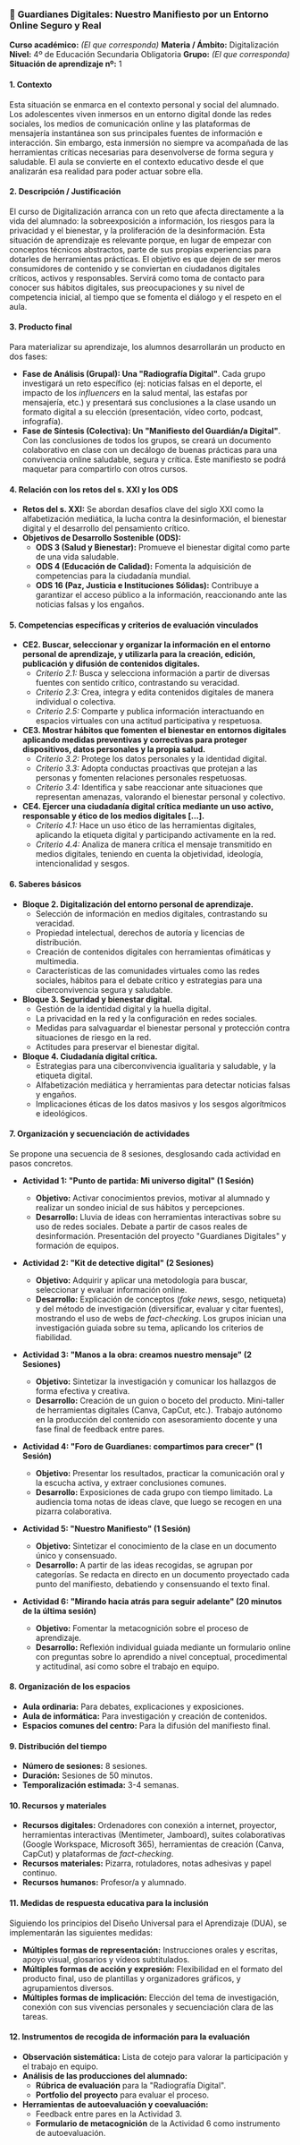 ### 📌 **Guardianes Digitales: Nuestro Manifiesto por un Entorno Online Seguro y Real**

**Curso académico:** *(El que corresponda)*
**Materia / Ámbito:** Digitalización
**Nivel:** 4º de Educación Secundaria Obligatoria
**Grupo:** *(El que corresponda)*
**Situación de aprendizaje nº:** 1

#### **1. Contexto**
Esta situación se enmarca en el contexto personal y social del alumnado. Los adolescentes viven inmersos en un entorno digital donde las redes sociales, los medios de comunicación online y las plataformas de mensajería instantánea son sus principales fuentes de información e interacción. Sin embargo, esta inmersión no siempre va acompañada de las herramientas críticas necesarias para desenvolverse de forma segura y saludable. El aula se convierte en el contexto educativo desde el que analizarán esa realidad para poder actuar sobre ella.

#### **2. Descripción / Justificación**
El curso de Digitalización arranca con un reto que afecta directamente a la vida del alumnado: la sobreexposición a información, los riesgos para la privacidad y el bienestar, y la proliferación de la desinformación. Esta situación de aprendizaje es relevante porque, en lugar de empezar con conceptos técnicos abstractos, parte de sus propias experiencias para dotarles de herramientas prácticas. El objetivo es que dejen de ser meros consumidores de contenido y se conviertan en ciudadanos digitales críticos, activos y responsables. Servirá como toma de contacto para conocer sus hábitos digitales, sus preocupaciones y su nivel de competencia inicial, al tiempo que se fomenta el diálogo y el respeto en el aula.

#### **3. Producto final**
Para materializar su aprendizaje, los alumnos desarrollarán un producto en dos fases:
* **Fase de Análisis (Grupal): Una "Radiografía Digital"**. Cada grupo investigará un reto específico (ej: noticias falsas en el deporte, el impacto de los *influencers* en la salud mental, las estafas por mensajería, etc.) y presentará sus conclusiones a la clase usando un formato digital a su elección (presentación, vídeo corto, podcast, infografía).
* **Fase de Síntesis (Colectiva): Un "Manifiesto del Guardián/a Digital"**. Con las conclusiones de todos los grupos, se creará un documento colaborativo en clase con un decálogo de buenas prácticas para una convivencia online saludable, segura y crítica. Este manifiesto se podrá maquetar para compartirlo con otros cursos.

#### **4. Relación con los retos del s. XXI y los ODS**
* **Retos del s. XXI:** Se abordan desafíos clave del siglo XXI como la alfabetización mediática, la lucha contra la desinformación, el bienestar digital y el desarrollo del pensamiento crítico.
* **Objetivos de Desarrollo Sostenible (ODS):**
    * **ODS 3 (Salud y Bienestar):** Promueve el bienestar digital como parte de una vida saludable.
    * **ODS 4 (Educación de Calidad):** Fomenta la adquisición de competencias para la ciudadanía mundial.
    * **ODS 16 (Paz, Justicia e Instituciones Sólidas):** Contribuye a garantizar el acceso público a la información, reaccionando ante las noticias falsas y los engaños.

#### **5. Competencias específicas y criterios de evaluación vinculados**
* **CE2. Buscar, seleccionar y organizar la información en el entorno personal de aprendizaje, y utilizarla para la creación, edición, publicación y difusión de contenidos digitales.**
    * *Criterio 2.1:* Busca y selecciona información a partir de diversas fuentes con sentido crítico, contrastando su veracidad.
    * *Criterio 2.3:* Crea, integra y edita contenidos digitales de manera individual o colectiva.
    * *Criterio 2.5:* Comparte y publica información interactuando en espacios virtuales con una actitud participativa y respetuosa.
* **CE3. Mostrar hábitos que fomenten el bienestar en entornos digitales aplicando medidas preventivas y correctivas para proteger dispositivos, datos personales y la propia salud.**
    * *Criterio 3.2:* Protege los datos personales y la identidad digital.
    * *Criterio 3.3:* Adopta conductas proactivas que protejan a las personas y fomenten relaciones personales respetuosas.
    * *Criterio 3.4:* Identifica y sabe reaccionar ante situaciones que representan amenazas, valorando el bienestar personal y colectivo.
* **CE4. Ejercer una ciudadanía digital crítica mediante un uso activo, responsable y ético de los medios digitales [...].**
    * *Criterio 4.1:* Hace un uso ético de las herramientas digitales, aplicando la etiqueta digital y participando activamente en la red.
    * *Criterio 4.4:* Analiza de manera crítica el mensaje transmitido en medios digitales, teniendo en cuenta la objetividad, ideología, intencionalidad y sesgos.

#### **6. Saberes básicos**
* **Bloque 2. Digitalización del entorno personal de aprendizaje.**
    * Selección de información en medios digitales, contrastando su veracidad.
    * Propiedad intelectual, derechos de autoría y licencias de distribución.
    * Creación de contenidos digitales con herramientas ofimáticas y multimedia.
    * Características de las comunidades virtuales como las redes sociales, hábitos para el debate crítico y estrategias para una ciberconvivencia segura y saludable.
* **Bloque 3. Seguridad y bienestar digital.**
    * Gestión de la identidad digital y la huella digital.
    * La privacidad en la red y la configuración en redes sociales.
    * Medidas para salvaguardar el bienestar personal y protección contra situaciones de riesgo en la red.
    * Actitudes para preservar el bienestar digital.
* **Bloque 4. Ciudadanía digital crítica.**
    * Estrategias para una ciberconvivencia igualitaria y saludable, y la etiqueta digital.
    * Alfabetización mediática y herramientas para detectar noticias falsas y engaños.
    * Implicaciones éticas de los datos masivos y los sesgos algorítmicos e ideológicos.

#### **7. Organización y secuenciación de actividades**
Se propone una secuencia de 8 sesiones, desglosando cada actividad en pasos concretos.

* **Actividad 1: "Punto de partida: Mi universo digital" (1 Sesión)**
    * **Objetivo:** Activar conocimientos previos, motivar al alumnado y realizar un sondeo inicial de sus hábitos y percepciones.
    * **Desarrollo:** Lluvia de ideas con herramientas interactivas sobre su uso de redes sociales. Debate a partir de casos reales de desinformación. Presentación del proyecto "Guardianes Digitales" y formación de equipos.

* **Actividad 2: "Kit de detective digital" (2 Sesiones)**
    * **Objetivo:** Adquirir y aplicar una metodología para buscar, seleccionar y evaluar información online.
    * **Desarrollo:** Explicación de conceptos (*fake news*, sesgo, netiqueta) y del método de investigación (diversificar, evaluar y citar fuentes), mostrando el uso de webs de *fact-checking*. Los grupos inician una investigación guiada sobre su tema, aplicando los criterios de fiabilidad.

* **Actividad 3: "Manos a la obra: creamos nuestro mensaje" (2 Sesiones)**
    * **Objetivo:** Sintetizar la investigación y comunicar los hallazgos de forma efectiva y creativa.
    * **Desarrollo:** Creación de un guion o boceto del producto. Mini-taller de herramientas digitales (Canva, CapCut, etc.). Trabajo autónomo en la producción del contenido con asesoramiento docente y una fase final de feedback entre pares.

* **Actividad 4: "Foro de Guardianes: compartimos para crecer" (1 Sesión)**
    * **Objetivo:** Presentar los resultados, practicar la comunicación oral y la escucha activa, y extraer conclusiones comunes.
    * **Desarrollo:** Exposiciones de cada grupo con tiempo limitado. La audiencia toma notas de ideas clave, que luego se recogen en una pizarra colaborativa.

* **Actividad 5: "Nuestro Manifiesto" (1 Sesión)**
    * **Objetivo:** Sintetizar el conocimiento de la clase en un documento único y consensuado.
    * **Desarrollo:** A partir de las ideas recogidas, se agrupan por categorías. Se redacta en directo en un documento proyectado cada punto del manifiesto, debatiendo y consensuando el texto final.

* **Actividad 6: "Mirando hacia atrás para seguir adelante" (20 minutos de la última sesión)**
    * **Objetivo:** Fomentar la metacognición sobre el proceso de aprendizaje.
    * **Desarrollo:** Reflexión individual guiada mediante un formulario online con preguntas sobre lo aprendido a nivel conceptual, procedimental y actitudinal, así como sobre el trabajo en equipo.

#### **8. Organización de los espacios**
* **Aula ordinaria:** Para debates, explicaciones y exposiciones.
* **Aula de informática:** Para investigación y creación de contenidos.
* **Espacios comunes del centro:** Para la difusión del manifiesto final.

#### **9. Distribución del tiempo**
* **Número de sesiones:** 8 sesiones.
* **Duración:** Sesiones de 50 minutos.
* **Temporalización estimada:** 3-4 semanas.

#### **10. Recursos y materiales**
* **Recursos digitales:** Ordenadores con conexión a internet, proyector, herramientas interactivas (Mentimeter, Jamboard), suites colaborativas (Google Workspace, Microsoft 365), herramientas de creación (Canva, CapCut) y plataformas de *fact-checking*.
* **Recursos materiales:** Pizarra, rotuladores, notas adhesivas y papel continuo.
* **Recursos humanos:** Profesor/a y alumnado.

#### **11. Medidas de respuesta educativa para la inclusión**
Siguiendo los principios del Diseño Universal para el Aprendizaje (DUA), se implementarán las siguientes medidas:
* **Múltiples formas de representación:** Instrucciones orales y escritas, apoyo visual, glosarios y vídeos subtitulados.
* **Múltiples formas de acción y expresión:** Flexibilidad en el formato del producto final, uso de plantillas y organizadores gráficos, y agrupamientos diversos.
* **Múltiples formas de implicación:** Elección del tema de investigación, conexión con sus vivencias personales y secuenciación clara de las tareas.

#### **12. Instrumentos de recogida de información para la evaluación**
* **Observación sistemática:** Lista de cotejo para valorar la participación y el trabajo en equipo.
* **Análisis de las producciones del alumnado:**
    * **Rúbrica de evaluación** para la "Radiografía Digital".
    * **Portfolio del proyecto** para evaluar el proceso.
* **Herramientas de autoevaluación y coevaluación:**
    * Feedback entre pares en la Actividad 3.
    * **Formulario de metacognición** de la Actividad 6 como instrumento de autoevaluación.
